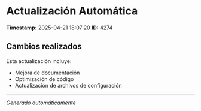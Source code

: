 # Actualización Automática

**Timestamp:** 2025-04-21 18:07:20
**ID:** 4274

## Cambios realizados

Esta actualización incluye:
- Mejora de documentación
- Optimización de código
- Actualización de archivos de configuración

---
*Generado automáticamente*
